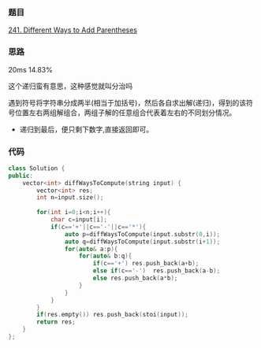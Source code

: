 ### 题目
[241. Different Ways to Add Parentheses](https://leetcode-cn.com/problems/different-ways-to-add-parentheses/submissions/)
### 思路
20ms 14.83%

这个递归蛮有意思，这种感觉就叫分治吗

遇到符号将字符串分成两半(相当于加括号)，然后各自求出解(递归)，得到的该符号位置左右两组解组合，两组子解的任意组合代表着左右的不同划分情况。

+ 递归到最后，便只剩下数字,直接返回即可。
### 代码
```c++
class Solution {
public:
    vector<int> diffWaysToCompute(string input) {
        vector<int> res;
        int n=input.size();
            
        for(int i=0;i<n;i++){
            char c=input[i];
            if(c=='+'||c=='-'||c=='*'){
                auto p=diffWaysToCompute(input.substr(0,i));
                auto q=diffWaysToCompute(input.substr(i+1));
                for(auto& a:p){
                    for(auto& b:q){
                        if(c=='+') res.push_back(a+b);
                        else if(c=='-')  res.push_back(a-b);
                        else res.push_back(a*b);
                    }
                }
            }
        }
        if(res.empty()) res.push_back(stoi(input));
        return res;
    }
};
```
